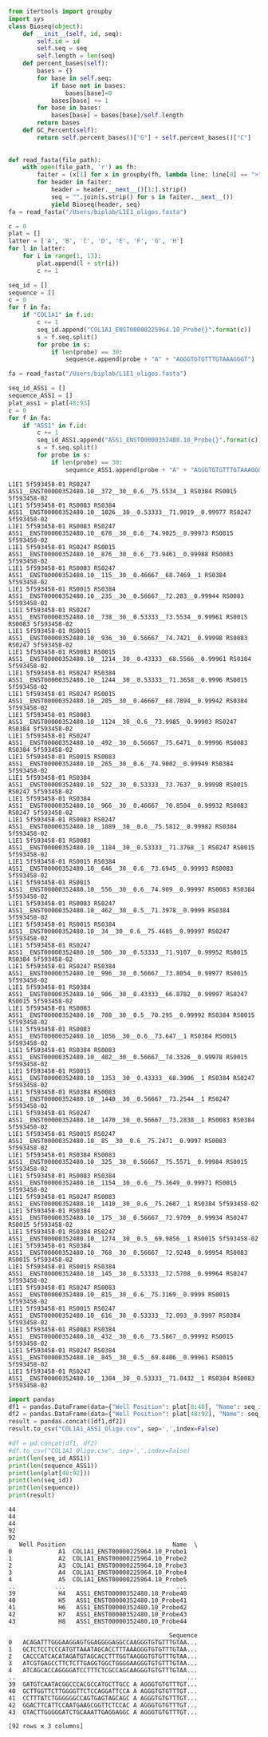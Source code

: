 ```python
from itertools import groupby
import sys
class Bioseq(object):
    def __init__(self, id, seq):
        self.id = id
        self.seq = seq
        self.length = len(seq)
    def percent_bases(self):
        bases = {}
        for base in self.seq:
            if base not in bases:
                bases[base]=0
            bases[base] += 1
        for base in bases:
            bases[base] = bases[base]/self.length
        return bases
    def GC_Percent(self):
        return self.percent_bases()["G"] + self.percent_bases()["C"]
        
    
def read_fasta(file_path):
    with open(file_path, 'r') as fh:
        faiter = (x[1] for x in groupby(fh, lambda line: line[0] == ">"))
        for header in faiter:
            header = header.__next__()[1:].strip()
            seq = "".join(s.strip() for s in faiter.__next__())
            yield Bioseq(header, seq)
fa = read_fasta("/Users/biplab/L1E1_oligos.fasta")

c = 0
plat = []
latter = ['A', 'B', 'C', 'D', 'E', 'F', 'G', 'H']
for l in latter:
    for i in range(1, 13):
        plat.append(l + str(i))
        c += 1


```


```python
seq_id = []
sequence = []
c = 0
for f in fa:
    if "COL1A1" in f.id:
        c += 1
        seq_id.append("COL1A1_ENST00000225964.10_Probe{}".format(c))
        s = f.seq.split()
        for probe in s:
            if len(probe) == 30:
                sequence.append(probe + "A" + "AGGGTGTGTTTGTAAAGGGT")

```


```python
fa = read_fasta("/Users/biplab/L1E1_oligos.fasta")
```


```python
seq_id_ASS1 = []
sequence_ASS1 = []  
plat_ass1 = plat[48:93]
c = 0
for f in fa:
    if "ASS1" in f.id:
        c += 1
        seq_id_ASS1.append("ASS1_ENST00000352480.10_Probe{}".format(c))
        s = f.seq.split()
        for probe in s:
            if len(probe) == 30:
                sequence_ASS1.append(probe + "A" + "AGGGTGTGTTTGTAAAGGGT")
```

    L1E1 5f593458-01 RS0247 ASS1__ENST00000352480.10__372__30__0.6__75.5534__1 RS0384 RS0015 5f593458-02
    L1E1 5f593458-01 RS0083 RS0384 ASS1__ENST00000352480.10__1026__30__0.53333__71.9019__0.99977 RS0247 5f593458-02
    L1E1 5f593458-01 RS0083 RS0247 ASS1__ENST00000352480.10__678__30__0.6__74.9025__0.99973 RS0015 5f593458-02
    L1E1 5f593458-01 RS0247 RS0015 ASS1__ENST00000352480.10__876__30__0.6__73.9461__0.99988 RS0083 5f593458-02
    L1E1 5f593458-01 RS0083 RS0247 ASS1__ENST00000352480.10__115__30__0.46667__68.7469__1 RS0384 5f593458-02
    L1E1 5f593458-01 RS0015 RS0384 ASS1__ENST00000352480.10__235__30__0.56667__72.203__0.99944 RS0083 5f593458-02
    L1E1 5f593458-01 RS0247 ASS1__ENST00000352480.10__738__30__0.53333__73.5534__0.99961 RS0015 RS0083 5f593458-02
    L1E1 5f593458-01 RS0015 ASS1__ENST00000352480.10__936__30__0.56667__74.7421__0.99998 RS0083 RS0247 5f593458-02
    L1E1 5f593458-01 RS0083 RS0015 ASS1__ENST00000352480.10__1214__30__0.43333__68.5566__0.99961 RS0384 5f593458-02
    L1E1 5f593458-01 RS0247 RS0384 ASS1__ENST00000352480.10__1244__30__0.53333__71.3658__0.9996 RS0015 5f593458-02
    L1E1 5f593458-01 RS0247 RS0015 ASS1__ENST00000352480.10__205__30__0.46667__68.7894__0.99942 RS0384 5f593458-02
    L1E1 5f593458-01 RS0083 ASS1__ENST00000352480.10__1124__30__0.6__73.9985__0.99903 RS0247 RS0384 5f593458-02
    L1E1 5f593458-01 RS0247 ASS1__ENST00000352480.10__492__30__0.56667__75.6471__0.99996 RS0083 RS0384 5f593458-02
    L1E1 5f593458-01 RS0015 RS0083 ASS1__ENST00000352480.10__265__30__0.6__74.9002__0.99949 RS0384 5f593458-02
    L1E1 5f593458-01 RS0384 ASS1__ENST00000352480.10__522__30__0.53333__73.7637__0.99998 RS0015 RS0247 5f593458-02
    L1E1 5f593458-01 RS0384 ASS1__ENST00000352480.10__966__30__0.46667__70.8504__0.99932 RS0083 RS0247 5f593458-02
    L1E1 5f593458-01 RS0083 RS0247 ASS1__ENST00000352480.10__1089__30__0.6__75.5812__0.99982 RS0384 5f593458-02
    L1E1 5f593458-01 RS0083 ASS1__ENST00000352480.10__1184__30__0.53333__71.3768__1 RS0247 RS0015 5f593458-02
    L1E1 5f593458-01 RS0015 RS0384 ASS1__ENST00000352480.10__646__30__0.6__73.6945__0.99993 RS0083 5f593458-02
    L1E1 5f593458-01 RS0015 ASS1__ENST00000352480.10__556__30__0.6__74.909__0.99997 RS0083 RS0384 5f593458-02
    L1E1 5f593458-01 RS0083 RS0247 ASS1__ENST00000352480.10__462__30__0.5__71.3978__0.9999 RS0384 5f593458-02
    L1E1 5f593458-01 RS0015 RS0384 ASS1__ENST00000352480.10__34__30__0.6__75.4685__0.99997 RS0247 5f593458-02
    L1E1 5f593458-01 RS0247 ASS1__ENST00000352480.10__586__30__0.53333__71.9107__0.99952 RS0015 RS0384 5f593458-02
    L1E1 5f593458-01 RS0247 RS0384 ASS1__ENST00000352480.10__996__30__0.56667__73.8054__0.99977 RS0015 5f593458-02
    L1E1 5f593458-01 RS0384 ASS1__ENST00000352480.10__906__30__0.43333__66.8782__0.99997 RS0247 RS0015 5f593458-02
    L1E1 5f593458-01 RS0083 ASS1__ENST00000352480.10__708__30__0.5__70.295__0.99992 RS0384 RS0015 5f593458-02
    L1E1 5f593458-01 RS0083 ASS1__ENST00000352480.10__1056__30__0.6__73.647__1 RS0384 RS0015 5f593458-02
    L1E1 5f593458-01 RS0384 RS0083 ASS1__ENST00000352480.10__402__30__0.56667__74.3326__0.99978 RS0015 5f593458-02
    L1E1 5f593458-01 RS0015 ASS1__ENST00000352480.10__1353__30__0.43333__68.3906__1 RS0384 RS0247 5f593458-02
    L1E1 5f593458-01 RS0384 RS0083 ASS1__ENST00000352480.10__1440__30__0.56667__73.2544__1 RS0247 5f593458-02
    L1E1 5f593458-01 RS0247 ASS1__ENST00000352480.10__1470__30__0.56667__73.2838__1 RS0083 RS0384 5f593458-02
    L1E1 5f593458-01 RS0015 RS0247 ASS1__ENST00000352480.10__85__30__0.6__75.2471__0.9997 RS0083 5f593458-02
    L1E1 5f593458-01 RS0384 RS0083 ASS1__ENST00000352480.10__325__30__0.56667__75.5571__0.99984 RS0015 5f593458-02
    L1E1 5f593458-01 RS0083 RS0384 ASS1__ENST00000352480.10__1154__30__0.6__75.3649__0.99971 RS0015 5f593458-02
    L1E1 5f593458-01 RS0247 RS0083 ASS1__ENST00000352480.10__1410__30__0.6__75.2687__1 RS0384 5f593458-02
    L1E1 5f593458-01 RS0384 ASS1__ENST00000352480.10__175__30__0.56667__72.9709__0.99934 RS0247 RS0015 5f593458-02
    L1E1 5f593458-01 RS0384 RS0247 ASS1__ENST00000352480.10__1274__30__0.5__69.9856__1 RS0015 5f593458-02
    L1E1 5f593458-01 RS0384 ASS1__ENST00000352480.10__768__30__0.56667__72.9248__0.99954 RS0083 RS0015 5f593458-02
    L1E1 5f593458-01 RS0015 RS0384 ASS1__ENST00000352480.10__145__30__0.53333__72.5708__0.99964 RS0247 5f593458-02
    L1E1 5f593458-01 RS0247 RS0083 ASS1__ENST00000352480.10__815__30__0.6__75.3169__0.9999 RS0015 5f593458-02
    L1E1 5f593458-01 RS0015 RS0247 ASS1__ENST00000352480.10__616__30__0.53333__72.093__0.9997 RS0384 5f593458-02
    L1E1 5f593458-01 RS0083 RS0384 ASS1__ENST00000352480.10__432__30__0.6__73.5867__0.99992 RS0015 5f593458-02
    L1E1 5f593458-01 RS0247 RS0384 ASS1__ENST00000352480.10__845__30__0.5__69.8406__0.99961 RS0015 5f593458-02
    L1E1 5f593458-01 RS0247 ASS1__ENST00000352480.10__1304__30__0.53333__71.0432__1 RS0384 RS0083 5f593458-02



```python
import pandas
df1 = pandas.DataFrame(data={"Well Position": plat[0:48], "Name": seq_id[0:48], "Sequence":sequence[0:48]})
df2 = pandas.DataFrame(data={"Well Position": plat[48:92], "Name": seq_id_ASS1, "Sequence":sequence_ASS1})
result = pandas.concat([df1,df2])
result.to_csv("COL1A1_ASS1_Oligo.csv", sep=',',index=False)
```


```python
#df = pd.concat(df1, df2)
#df.to_csv("COL1A1_Oligo.csv", sep=',',index=False)
print(len(seq_id_ASS1))
print(len(sequence_ASS1))
print(len(plat[48:92]))
print(len(seq_id))
print(len(sequence))
print(result)
```

    44
    44
    44
    92
    92
       Well Position                              Name  \
    0             A1  COL1A1_ENST00000225964.10_Probe1   
    1             A2  COL1A1_ENST00000225964.10_Probe2   
    2             A3  COL1A1_ENST00000225964.10_Probe3   
    3             A4  COL1A1_ENST00000225964.10_Probe4   
    4             A5  COL1A1_ENST00000225964.10_Probe5   
    ..           ...                               ...   
    39            H4   ASS1_ENST00000352480.10_Probe40   
    40            H5   ASS1_ENST00000352480.10_Probe41   
    41            H6   ASS1_ENST00000352480.10_Probe42   
    42            H7   ASS1_ENST00000352480.10_Probe43   
    43            H8   ASS1_ENST00000352480.10_Probe44   
    
                                                 Sequence  
    0   ACAGATTTGGGAAGGAGTGGAGGGGAGGCCAAGGGTGTGTTTGTAA...  
    1   GCTCTCCTCCCATGTTAAATAGCACCTTTAAAGGGTGTGTTTGTAA...  
    2   CACCCATCACATAGATGTAGCACCTTTGGTAAGGGTGTGTTTGTAA...  
    3   ATCGTGAGCCTTCTCTTGAGGTGGCTGGGGAAGGGTGTGTTTGTAA...  
    4   ATCAGCACCAGGGGATCCTTTCTCGCCAGCAAGGGTGTGTTTGTAA...  
    ..                                                ...  
    39  GATGTCAATACGGCCCACGCCATGCTTGCC A AGGGTGTGTTTGT...  
    40  GCTTGGTTCTTGGGGTTCTCCAGGATTCCA A AGGGTGTGTTTGT...  
    41  CCTTTATCTGGGGGGCCAGTGAGTAGCAGC A AGGGTGTGTTTGT...  
    42  GGACTTCATTCCAATGAAGCGGTTCTCCAC A AGGGTGTGTTTGT...  
    43  GTACTTGGGGGATCTGCAAATTGAGGAGGC A AGGGTGTGTTTGT...  
    
    [92 rows x 3 columns]

